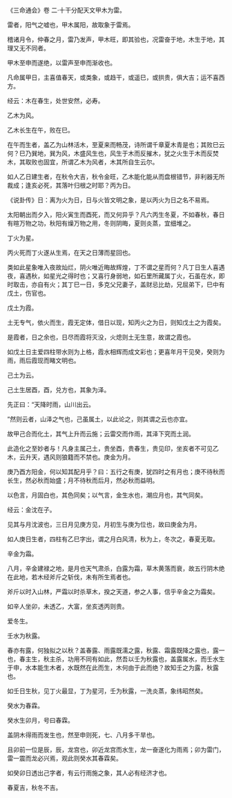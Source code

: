《三命通会》卷 二·十干分配天文甲木为雷。

雷者，阳气之嘘也，甲木属阳，故取象于雷焉。

稽诸月令，仲春之月，雷乃发声，甲木旺，即其验也，况雷奋于地，木生于地，其理又无不同者。

甲木至申而遂绝，以雷声至申而渐收也。

凡命属甲日，主喜值春天，或类象，或趋干，或遥巳，或拱贵，俱大吉；运不喜西方。

经云：木在春生，处世安然，必寿。

乙木为风。

乙木长生在午，败在巳。

在午而生者，盖乙为山林活木，至夏来而畅茂，诗所谓千章夏木青是也；其败巳云何？巳乃巽地，巽为风，木盛风生也，风生于木而反摧木，犹之火生于木而反焚木，其取败也固宜，所谓乙木为风者，木其所自生云尔。

如人乙日建生者，在秋令大吉，秋令金旺，乙木能化能从而盘根错节，非利器无所裁成；逢亥必死，其落叶归根之时耶？丙为日。

《说卦传》日：离为火为日，日与火皆文明之象，是以丙火为日之名不易焉。

太阳朝出而夕入，阳火寅生而酉死，而又何异乎？凡六丙生冬夏，不如春秋，春日有暄万物之功，秋阳有燥万物之用，冬则阴晦，夏则炎蒸，宜细堆之。

丁火为星。

丙火死而丁火遂从生焉，在天之日薄而星回也。

类如此星象唯入夜故灿烂，阴火唯近晦故辉煌，丁不谓之星而何？凡丁日生人喜遇夜，喜遇秋，如星光之得时也；又喜行身弱地，如石里所藏属丁火，石虽在水，即时取击，亦自有火；其丁巳一日，多克父兄妻子，盖财忌比劫，兄屈弟下，巳中有戊土，伤官也。

戊土为霞。

土无专气，依火而生，霞无定体，借日以现，知丙火之为日，则知戊土之为霞矣。

是霞者，日之余也，日尽而霞将灭没，火熄则土无生意，故谓之霞也。

如戊土日主爱四柱带水则为上格，霞水相辉而成文彩也；更喜年月干见癸，癸则为雨，雨后霞现而睹文明也。

己土为云。

己土生居酉，酉，兑方也，其象为泽。

先正曰：“天降时雨，山川出云。

”然则云者，山泽之气也，己虽属土，以此论之，则其谓之云也亦宜。

故甲己合而化土，其气上升而云施；云雷交而作雨，其泽下究而土润。

此造化之至妙者与！凡身主属己土，贵坐酉，贵春生，贵见印，坐亥者不可见乙木，云升天，遇风则狼籍而不禁也。庚金为月。

庚乃酉方阳金，何以知其配月乎？曰：五行之有庚，犹四时之有月也；庚不待秋而长生，然必秋而始盛；月不待秋而后月，然必秋而益明。

以色言，月固白也，其色同矣；以气言，金生水也，潮应月也，其气同矣。

经云：金沈在子。

见其与月沈波也，三日月见庚方见，月初生与庚为位也，故曰庚金为月。

如人庚日生者，四柱有乙巳字出，谓之月白风清，秋为上，冬次之，春夏无取。

辛金为霜。

八月，辛金建禄之地，是月也天气肃杀，白露为霜，草木黄落而衰，故五行阴木绝在此地，若木经斧斤之斩伐，未有所生焉者也。

斧斤以时入山林，严霜以时杀草木，揆之天道，参之人事，信乎辛金之为霜矣。

如辛人坐卯，未透乙，大富，坐亥透丙则贵。

爱冬生。

壬水为秋露。

春亦有露，何独拟之以秋？盖春露、雨露既濡之露，秋露、霜露既降之露也，露一也，春主生，秋主杀，功用不同有如此，然吾以壬为秋露也，盖露属水，而壬水生于申，水本能生木者，水既然在此而生，木何由于此而绝？故知壬之为露，秋露也。

如壬日生秋，见丁火最显，丁为星河，壬为秋露，一洗炎蒸，象纬昭然矣。

癸水为春霖。

癸水生卯月，号曰春霖。

盖阴木得雨而发生也，然至申则死，七、八月多干旱也。

且卯前一位是辰，辰，龙宫也，卯近龙宫而水生，龙一奋遂化为雨焉；卯为雷门，雷一震而龙必兴焉，观此则癸水其春霖矣。

如癸卯日透出己字者，有云行雨施之象，其人必有经济才也。

春夏吉，秋冬不吉。


